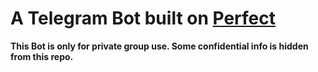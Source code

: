 # A Telegram Bot built on [Perfect](https://github.com/PerfectlySoft/Perfect)

**This Bot is only for private group use. Some confidential info is hidden from this repo.**
